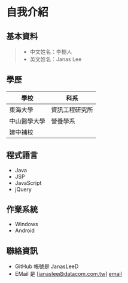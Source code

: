 自我介紹
========

基本資料
--------

> * 中文姓名：李樹人
> * 英文姓名：Janas Lee


學歷
----

| 學校 | 科系 | 
| ------ | ------ |
| 東海大學 | 資訊工程研究所 |
| 中山醫學大學 | 營養學系 |
| 建中補校 |  |


程式語言
--------

- Java
- JSP
- JavaScript
- jQuery


作業系統
--------

- Windows
- Android


聯絡資訊
--------

- GitHub 帳號是 JanasLeeD
- EMail 是 [janaslee@datacom.com.tw] [email]


[email]: mailto:janaslee@datacom.com.tw  "This is my email."

